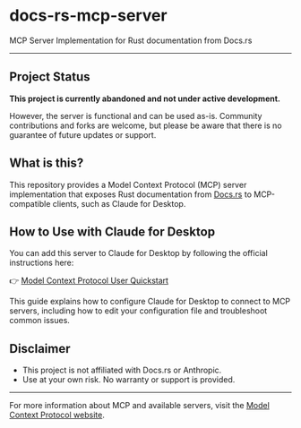 # docs-rs-mcp-server

MCP Server Implementation for Rust documentation from Docs.rs

---

## Project Status

**This project is currently abandoned and not under active development.**

However, the server is functional and can be used as-is. Community contributions and forks are welcome, but please be aware that there is no guarantee of future updates or support.

## What is this?

This repository provides a Model Context Protocol (MCP) server implementation that exposes Rust documentation from [Docs.rs](https://docs.rs/) to MCP-compatible clients, such as Claude for Desktop.

## How to Use with Claude for Desktop

You can add this server to Claude for Desktop by following the official instructions here:

👉 [Model Context Protocol User Quickstart](https://modelcontextprotocol.io/quickstart/user)

This guide explains how to configure Claude for Desktop to connect to MCP servers, including how to edit your configuration file and troubleshoot common issues.

## Disclaimer

- This project is not affiliated with Docs.rs or Anthropic.
- Use at your own risk. No warranty or support is provided.

---

For more information about MCP and available servers, visit the [Model Context Protocol website](https://modelcontextprotocol.io/).
